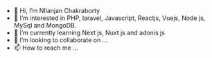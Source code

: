- 👋 Hi, I’m NIlanjan Chakraborty
- 👀 I’m interested in PHP, laravel, Javascript, Reactjs, Vuejs, Node js, MySql and MongoDB.
- 🌱 I’m currently learning Next js, Nuxt js and adonis js
- 💞️ I’m looking to collaborate on ...
- 📫 How to reach me ...

<!---
Nilanjan011/Nilanjan011 is a ✨ special ✨ repository because its `README.md` (this file) appears on your GitHub profile.
You can click the Preview link to take a look at your changes.
--->
